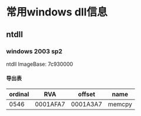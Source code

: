 # 常用windows dll信息

## ntdll

### windows 2003 sp2

ntdll ImageBase: 7c930000


#### 导出表

|ordinal|RVA|offset|name|
|-|-|-|-|
|0546|0001AFA7|0001A3A7|memcpy|